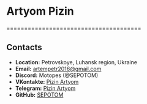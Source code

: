 # Artyom Pizin

======================================

## Contacts

- **Location:** Petrovskoye, Luhansk region, Ukraine
- **Email:** artempetr2016@gmail.com
- **Discord:** Motopes (@SEPOTOM)
- **VKontakte:** [Pizin Artyom](https://vk.com/vselenskii.motopes)
- **Telegram:** [Pizin Artyom](https://t.me/M0T0PES)
- **GitHub:** [SEPOTOM](https://github.com/SEPOTOM)
